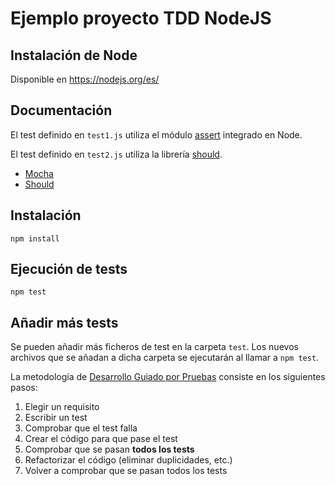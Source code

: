 # Ejemplo proyecto TDD NodeJS

## Instalación de Node
Disponible en https://nodejs.org/es/

## Documentación
El test definido en `test1.js` utiliza el módulo [assert](https://nodejs.org/api/assert.html) integrado en Node. 

El test definido en `test2.js` utiliza la librería [should](https://shouldjs.github.io/).

- [Mocha](https://mochajs.org/#getting-started)
- [Should](https://shouldjs.github.io/)
 
## Instalación
```
npm install
```

## Ejecución de tests
```
npm test
```

## Añadir más tests
Se pueden añadir más ficheros de test en la carpeta `test`. Los nuevos archivos que se añadan a dicha carpeta se ejecutarán al llamar a `npm test`.

La metodología de [Desarrollo Guiado por Pruebas](https://es.wikipedia.org/wiki/Desarrollo_guiado_por_pruebas) consiste en los siguientes pasos:

1. Elegir un requisito
2. Escribir un test
3. Comprobar que el test falla
3. Crear el código para que pase el test
4. Comprobar que se pasan __todos los tests__
5. Refactorizar el código (eliminar duplicidades, etc.)
6. Volver a comprobar que se pasan todos los tests
